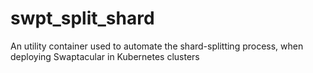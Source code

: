 # swpt_split_shard
An utility container used to automate the shard-splitting process, when deploying Swaptacular in Kubernetes clusters 
